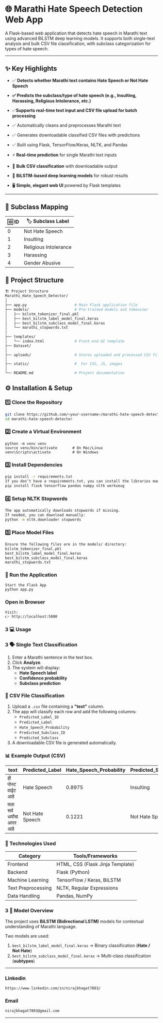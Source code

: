 # 🌐 Marathi Hate Speech Detection Web App


A Flask-based web application that detects hate speech in Marathi text using advanced BiLSTM deep learning models.
It supports both single-text analysis and bulk CSV file classification, with subclass categorization for types of hate speech.
  

---

## ✨ Key Highlights
- ✅ **Detects whether Marathi text contains Hate Speech or Not Hate Speech**

- **✅ Predicts the subclass/type of hate speech (e.g., Insulting, Harassing, Religious Intolerance, etc.)**
- ✅**Supports real-time text input and CSV file upload for batch processing**
- ✅ Automatically cleans and preprocesses Marathi text
- ✅ Generates downloadable classified CSV files with predictions
- ✅ Built using Flask, TensorFlow/Keras, NLTK, and Pandas
- ⚡ **Real-time prediction** for single Marathi text inputs  
- 📁 **Bulk CSV classification** with downloadable output  
- 🧠 **BiLSTM-based deep learning models** for robust results  
- 🖥️ **Simple, elegant web UI** powered by Flask templates  

---


## 🧠 Subclass Mapping

| 🆔 **ID** | 🏷️ **Subclass Label** |
|------------|-----------------------|
| 0 | Not Hate Speech |
| 1 | Insulting |
| 2 | Religious Intolerance |
| 3 | Harassing |
| 4 | Gender Abusive |


## 🧩 Project Structure

```bash
🏗️ Project Structure
Marathi_Hate_Speech_Detector/
│
├── app.py                      # Main Flask application file
├── models/                     # Pre-trained models and tokenizer
│   ├── bilstm_tokenizer_final.pkl
│   ├── best_bilstm_label_model_final.keras
│   ├── best_bilstm_subclass_model_final.keras
│   └── marathi_stopwords.txt
│
├── templates/
│   └── index.html              # Front-end UI template
├── Dataset/ 
│
├── uploads/                    # Stores uploaded and processed CSV files
│
├── static/                     #  For CSS, JS, images
│
└── README.md                   # Project documentation
```

## ⚙️ Installation & Setup

### 1️⃣ Clone the Repository
```bash
git clone https://github.com/<your-username>/marathi-hate-speech-detector.git
cd marathi-hate-speech-detector
```

### 2️⃣ Create a Virtual Environment
```baash
python -m venv venv
source venv/bin/activate       # On Mac/Linux
venv\Scripts\activate          # On Windows
```

### 3️⃣ Install Dependencies
```bash
pip install -r requirements.txt
If you don’t have a requirements.txt, you can install the libraries manually:
pip install flask tensorflow pandas numpy nltk werkzeug
```
 
### 4️⃣ Setup NLTK Stopwords
```bash
The app automatically downloads stopwords if missing.
If needed, you can download manually:
python -m nltk.downloader stopwords
```

### 5️⃣ Place Model Files
```bash
Ensure the following files are in the models/ directory:
bilstm_tokenizer_final.pkl
best_bilstm_label_model_final.keras
best_bilstm_subclass_model_final.keras
marathi_stopwords.txt
```
### 🚀 Run the Application
```bash
Start the Flask App
python app.py
```

### Open in Browser
```bash
Visit:
👉 http://localhost:5000
```
### 3 💻 Usage

### 3 🗣️ Single Text Classification
1. Enter a Marathi sentence in the text box.
2. Click **Analyze**.
3. The system will display:
   - **Hate Speech label**
   - **Confidence probability**
   - **Subclass prediction**

### 📁 CSV File Classification
1. Upload a `.csv` file containing a **"text"** column.
2. The app will classify each row and add the following columns:
   - `Predicted_Label_ID`
   - `Predicted_Label`
   - `Hate_Speech_Probability`
   - `Predicted_Subclass_ID`
   - `Predicted_Subclass`
3. A downloadable CSV file is generated automatically.

### 📊 Example Output (CSV)

| text                       | Predicted_Label | Hate_Speech_Probability | Predicted_Subclass |
|----------------------------|----------------|------------------------|------------------|
| ही पोस्ट वाईट आहे          | Hate Speech    | 0.8975                 | Insulting        |
| मला सर्व धर्मांचा आदर आहे | Not Hate Speech| 0.1221                 | Not Hate Speech  |

### 🧩 Technologies Used

| Category         | Tools/Frameworks                     |
|-----------------|------------------------------------|
| Frontend        | HTML, CSS (Flask Jinja Template)   |
| Backend         | Flask (Python)                     |
| Machine Learning| TensorFlow / Keras, BiLSTM         |
| Text Preprocessing | NLTK, Regular Expressions        |
| Data Handling   | Pandas, NumPy                      |

### 3 🧠 Model Overview

The project uses **BiLSTM (Bidirectional LSTM)** models for contextual understanding of Marathi language.  

Two models are used:

1. `best_bilstm_label_model_final.keras` → Binary classification (**Hate / Not Hate**)  
2. `best_bilstm_subclass_model_final.keras` → Multi-class classification (**subtypes**)



---
### Linkedin
```bash
https://www.linkedin.com/in/nirajbhagat7803/
```
### Email
```bash
nirajbhagat7803@gmail.com
```

---
